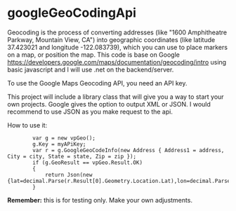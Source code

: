 # googleGeoCodingApi
Geocoding is the process of converting addresses (like "1600 Amphitheatre Parkway, Mountain View, CA") into geographic coordinates (like latitude 37.423021 and longitude -122.083739), which you can use to place markers on a map, or position the map.
This code is base on Google https://developers.google.com/maps/documentation/geocoding/intro using basic javascript and I will use .net on the backend/server.

To use the Google Maps Geocoding API, you need an API key.

This project will include a library class that will give you a way to start your own projects. Google gives the option to output XML or JSON. I would recommend to use JSON as you make request to the api.

How to use it:

            var g = new vpGeo();
            g.Key = myAPiKey;
            var r = g.GoogleGeoCodeInfo(new Address { Address1 = address, City = city, State = state, Zip = zip });
            if (g.GeoResult == vpGeo.Result.OK)
            {
                return Json(new {lat=decimal.Parse(r.Result[0].Geometry.Location.Lat),lon=decimal.Parse(r.Result[0].Geometry.Location.Long)});
            }
            
<b>Remember:</b> this is for testing only. Make your own adjustments.
